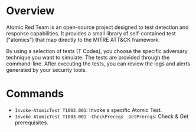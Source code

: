 # Overview

Atomic Red Team is an open-source project designed to test detection and response capabilities. It provides a small library of self-contained test ("atomics") that map directly to the MITRE ATT&CK framework. 

By using a selection of tests (T Codes), you choose the specific adversary technique you want to simulate. The tests are provided through the command-line. After executing the tests, you can review the logs and alerts generated by your security tools.

# Commands

- `Invoke-AtomicTest T1003.001`: Invoke a specific Atomic Test.
- `Invoke-AtomicTest T1003.001 -CheckPrereqs -GetPrereqs`: Check & Get prerequisites. 

